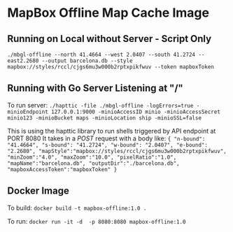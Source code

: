 # MapBox Offline Map Cache Image

## Running on Local without Server - Script Only

`./mbgl-offline --north 41.4664 --west 2.0407 --south 41.2724 --east2.2680 --output barcelona.db --style mapbox://styles/rccl/cjgs6mu3w000b2rptxpikfwuv --token mapboxToken`

## Running with Go Server Listening at "/"

To run server:
`./hapttic -file ./mbgl-offline -logErrors=true -minioEndpoint 127.0.0.1:9000 -minioAccessID minio -minioAccessSecret minio123 -minioBucket maps -minioLocation ship -minioSSL=false`

This is using the hapttic library to run shells triggered by API endpoint at PORT 8080
It takes in a *POST* request with a body like:
 ` {
        "n-bound": "41.4664",
        "s-bound": "41.2724",
        "w-bound": "2.0407",
        "e-bound": "2.2680",
        "mapStyle":"mapbox://styles/rccl/cjgs6mu3w000b2rptxpikfwuv",
        "minZoom":"4.0",
        "maxZoom":"10.0",
        "pixelRatio":"1.0",
        "mapName":"barcelona.db",
        "outputDir":"./barcelona.db",
        "mapboxAccessToken":"mapboxToken"
    }
`

## Docker Image

To build:
`docker build -t mapbox-offline:1.0 .`

To run:
`docker run -it -d  -p 8080:8080 mapbox-offline:1.0`
